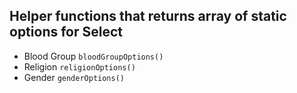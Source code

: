 ## Helper functions that returns array of static options for Select

- Blood Group `bloodGroupOptions()`
- Religion `religionOptions()`
- Gender `genderOptions()`
